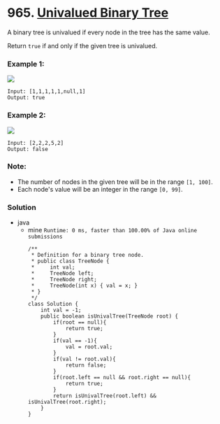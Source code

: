 # 965. [Univalued Binary Tree](https://leetcode.com/problems/univalued-binary-tree/)


A binary tree is univalued if every node in the tree has the same value.

Return `true` if and only if the given tree is univalued.

 

### Example 1:
![](https://assets.leetcode.com/uploads/2018/12/28/unival_bst_1.png)
```
Input: [1,1,1,1,1,null,1]
Output: true
```

### Example 2:
![](https://assets.leetcode.com/uploads/2018/12/28/unival_bst_2.png)
```
Input: [2,2,2,5,2]
Output: false
```

### Note:
* The number of nodes in the given tree will be in the range `[1, 100]`.
* Each node's value will be an integer in the range `[0, 99]`.

### Solution
* java
  * mine `Runtime: 0 ms, faster than 100.00% of Java online submissions`
    ```
    /**
     * Definition for a binary tree node.
     * public class TreeNode {
     *     int val;
     *     TreeNode left;
     *     TreeNode right;
     *     TreeNode(int x) { val = x; }
     * }
     */
    class Solution {
        int val = -1;
        public boolean isUnivalTree(TreeNode root) {
            if(root == null){
                return true;
            }
            if(val == -1){
                val = root.val;
            }
            if(val != root.val){
                return false;
            }
            if(root.left == null && root.right == null){
                return true;
            }
            return isUnivalTree(root.left) && isUnivalTree(root.right);
        }
    }
    ```
